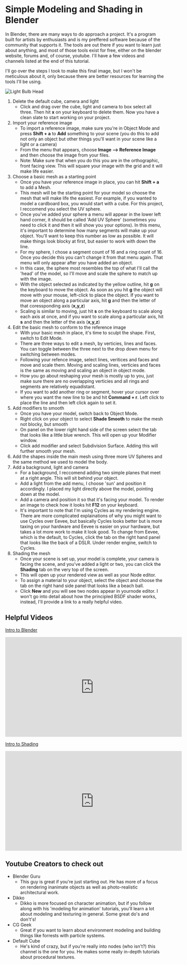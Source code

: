 # Simple Modeling and Shading in Blender

In Blender, there are many ways to do approach a project. It's a program built for artists by enthusiasts and is my preffered software because of the community that supports it. The tools are out there if you want to learn just about anything, and most of those tools exist for free, either on the blender website, forums and, of course, youtube. I'll have a few videos and channels listed at the end of this tutorial.

I'll go over the steps I took to make this final image, but I won't be meticulous about it, only because there are better resources for learning the tools I'll be using.

![Light Bulb Head](https://slack-files.com/T0HTW3H0V-F01F9FJHGBC-5dabbd39b7)

1. Delete the default cube, camera and light
    - Click and drag over the cube, light and camera to box select all three. Then hit **x** on your keyboard to delete them. Now you have a clean slate to start working on your project.
2. Import your reference image
    - To import a reference image, make sure you're in Object Mode and press **Shift + a** to **Add** something to your scene (you do this to add not only an object but other things you'll want in your scene like a light or a camera)
    - From the menu that appears, choose **Image --> Reference Image** and then choose the image from your files.
    - Note: Make sure that when you do this you are in the orthographic, front facing view. This will square your image with the grid and it will make life easier.
3. Choose a basic mesh as a starting point
    - Once you have your reference image in place, you can hit **Shift + a** to add a Mesh. 
    - This mesh will be the starting point for your model so choose the mesh that will make life the easiest. For example, if you wanted to model a cardboard box, you would start with a cube. For this project, I reccomend you select the UV sphere.
    - Once you've added your sphere a menu will appear in the lower left hand corner, it should be called 'Add UV Sphere' (sometimes you need to click it and then it will show you your options). In this menu, it's important to determine how many segments will make up your object. You'll want to keep this number as low as possible. It will make things look blocky at first, but easier to work with down the line.
    - For my sphere, I chose a segment count of 16 and a ring count of 16. Once you decide this you can't change it from that menu again. That menu will only appear after you have added an object.
    - In this case, the sphere most resembles the top of what I'll call the 'head' of the model, so I'll move and scale the sphere to match up with the image.
    - With the object selected as indicated by the yellow outline, hit **g** on the keyboard to move the object. As soon as you hit **g** the object will move with your mouse, left-click to place the object. If you want to move an object along a particular axis, hit **g** and then the letter of that coressponding axis (**x,y,z**)
    - Scaling is similar to moving, just hit **s** on the keyboard to scale along each axis at once, and if you want to scale along a particular axis, hit **s** and then the letter of the axis (**x,y,z**)
4. Edit the basic mesh to conform to the reference image
    - With your basic mesh in place, it's time to sculpt the shape. First, switch to Edit Mode.
    - There are three ways to edit a mesh, by verticies, lines and faces. You can toggle between the three next to the drop down menu for switching between modes.
    - Following your refence image, select lines, veritices and faces and move and scale them. Moving and scaling lines, verticies and faces is the same as moving and scaling an object in object mode.
    - How you go about reshaping your mesh is mostly up to you, just make sure there are no overlapping verticies and all rings and segments are relatively equadistant.
    - If you want to add another ring or segment, hover your cursor over where you want the new line to be and hit **Command + r**. Left click to place the line and then left click again to set it.
5. Add modifiers to smooth
    - Once you have your model, switch back to Object Mode. 
    - Right click on your object to select **Shade Smooth** to make the mesh not blocky, but smooth
    - On panel on the lower right hand side of the screen select the tab that looks like a little blue wrench. This will open up your Modifier window. 
    - Click add modifier and select Subdivision Surface. Adding this will further smooth your mesh.
6. Add the shapes inside the main mesh using three more UV Spheres and the same method we used to model the body.
7. Add a background, light and camera
    - For a background, I reccomend adding two simple planes that meet at a right angle. This will sit behind your object.
    - Add a light from the add menu, I choose 'sun' and position it accordingly. I placed my light directly above the model, pointing down at the model.
    - Add a camera and position it so that it's facing your model. To render an image to check how it looks hit **F12** on your keyboard.
    - It's important to note that I'm using Cycles as my rendering engine. There are more complicated explainations of why you might want to use Cycles over Eevee, but basically Cycles looks better but is more taxing on your hardware and Eevee is easier on your hardware, but takes a lot more work to make it look good. To change from Eevee, which is the default, to Cycles, click the tab on the right hand panel that looks like the back of a DSLR. Under render engine, switch to Cycles.
8. Shading the mesh
    - Once your scene is set up, your model is complete, your camera is facing the scene, and you've added a light or two, you can click the **Shading** tab on the very top of the screen. 
    - This will open up your rendered view as well as your Node editor.
    - To assign a material to your object, select the object and choose the tab on the right hand side panel that looks like a beach ball.
    - Click **New** and you will see two nodes appear in yournode editor. I won't go into detail about how the principled BSDF shader works, instead, I'll provide a link to a really helpful video.

## Helpful Videos

[Intro to Blender](https://www.youtube.com/embed/TPrnSACiTJ4?start=1)
<iframe width="560" height="315" src="https://www.youtube.com/embed/TPrnSACiTJ4?start=1" frameborder="0" allow="accelerometer; autoplay; clipboard-write; encrypted-media; gyroscope; picture-in-picture" allowfullscreen></iframe>

[Intro to Shading](https://www.youtube.com/embed/a5KOdVft93E)
<iframe width="560" height="315" src="https://www.youtube.com/embed/a5KOdVft93E" frameborder="0" allow="accelerometer; autoplay; clipboard-write; encrypted-media; gyroscope; picture-in-picture" allowfullscreen></iframe>

## Youtube Creators to check out

* Blender Guru 
    - This guy is great if you're just starting out. He has more of a focus on rendering inanimate objects as well as photo-realistic architectural work. 
* Dikko
    - Dikko is more focused on character animation, but if you follow along with his 'modeling for animation' tutorials, you'll learn a lot about modeling and texturing in general. Some great do's and don't's!
* CG Geek
    - Great if you want to learn about environment modeling and building things like forrests with particle systems.
* Default Cube
    - He's kind of crazy, but if you're really into nodes (who isn't?) this channel is the one for you. He makes some really in-depth tutorials about procedural textures.
